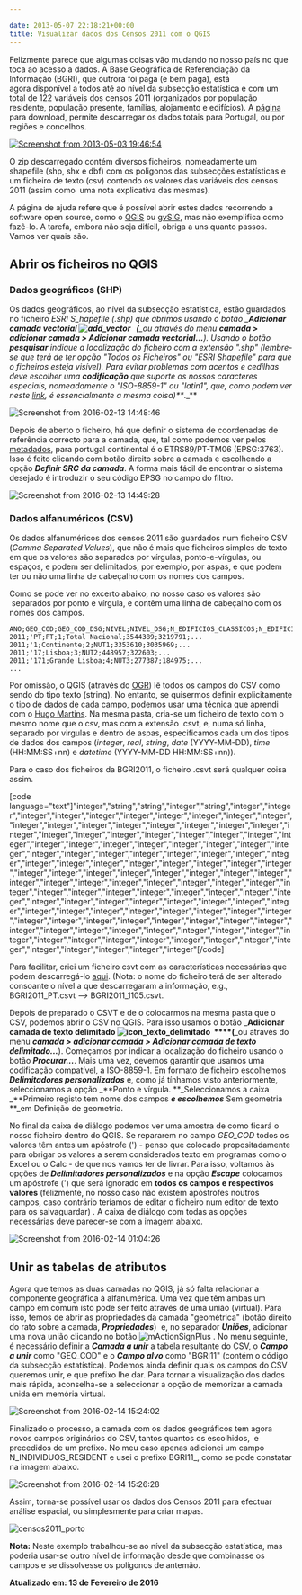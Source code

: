 ```yaml
---

date: 2013-05-07 22:18:21+00:00
title: Visualizar dados dos Censos 2011 com o QGIS
---
```


Felizmente parece que algumas coisas vão mudando no nosso país no que toca ao acesso a dados. A Base Geográfica de Referenciação da Informação (BGRI), que outrora foi paga (e bem paga), está agora disponível a todos até ao nível da subsecção estatística e com um total de 122 variáveis dos censos 2011 (organizados por população residente, população presente, famílias, alojamento e edifícios). A [página](http://mapas.ine.pt/download/index2011.phtml) para download, permite descarregar os dados totais para Portugal, ou por regiões e concelhos.

[![Screenshot from 2013-05-03 19:46:54](/images/2013/05/screenshot-from-2013-05-03-194654.png?w=584)
](/images/2013/05/screenshot-from-2013-05-03-194654.png)

O zip descarregado contém diversos ficheiros, nomeadamente um shapefile (shp, shx e dbf) com os poligonos das subsecções estatísticas e um ficheiro de texto (csv) contendo os valores das variáveis dos censos 2011 (assim como  uma nota explicativa das mesmas).

A página de ajuda refere que é possível abrir estes dados recorrendo a software open source, como o [QGIS](http://qgis.org/) ou [gvSIG](http://www.gvsig.org/web/), mas não exemplifica como fazê-lo. A tarefa, embora não seja difícil, obriga a uns quanto passos. Vamos ver quais são.


## Abrir os ficheiros no QGIS




### Dados geográficos (SHP)


Os dados geográficos, ao nível da subsecção estatística, estão guardados no ficheiro _ESRI _S_hapefile_ (*.shp) que abrimos usando o botão _**Adicionar camada vectorial ![add_vector](/images/2013/05/add_vector.png)
  (**_ou através do menu _**camada > adicionar camada > Adicionar camada vectorial...**_). Usando o botão _**pesquisar**_ indique a localização do ficheiro com a extensão "*.shp" (lembre-se que terá de ter opção "Todos os Ficheiros" ou "ESRI Shapefile" para que o ficheiros esteja visível). Para evitar problemas com acentos e cedilhas deve escolher uma _**codificação**_ que suporte os nossos caracteres especiais, nomeadamente o "ISO-8859-1" ou "latin1", que, como podem ver neste [link](https://pt.wikipedia.org/wiki/ISO_8859-1), é essencialmente a mesma coisa)**_._**

![Screenshot from 2016-02-13 14:48:46](/images/2013/05/screenshot-from-2016-02-13-144846.png)

Depois de aberto o ficheiro, há que definir o sistema de coordenadas de referência correcto para a camada, que, tal como podemos ver pelos [metadados](http://mapas.ine.pt/download/metadados/bgri11.html), para portugal continental é o ETRS89/PT-TM06 (EPSG:3763). Isso é feito clicando com botão direito sobre a camada e escolhendo a opção _**Definir SRC da camada**_. A forma mais fácil de encontrar o sistema desejado é introduzir o seu código EPSG no campo do filtro.

![Screenshot from 2016-02-13 14:49:28](/images/2013/05/screenshot-from-2016-02-13-144928.png)



### Dados alfanuméricos (CSV)


Os dados alfanuméricos dos censos 2011 são guardados num ficheiro CSV (_Comma Separated Values_), que não é mais que ficheiros simples de texto em que os valores são separados por vírgulas, ponto-e-vírgulas, ou espaços, e podem ser delimitados, por exemplo, por aspas, e que podem ter ou não uma linha de cabeçalho com os nomes dos campos.

Como se pode ver no excerto abaixo, no nosso caso os valores são  separados por ponto e vírgula, e contêm uma linha de cabeçalho com os nomes dos campos.


    ANO;GEO_COD;GEO_COD_DSG;NIVEL;NIVEL_DSG;N_EDIFICIOS_CLASSICOS;N_EDIFICIOS_CLASSICOS_1OU2;...
    2011;'PT;PT;1;Total Nacional;3544389;3219791;...
    2011;'1;Continente;2;NUT1;3353610;3035969;...
    2011;'17;Lisboa;3;NUT2;448957;322603;...
    2011;'171;Grande Lisboa;4;NUT3;277387;184975;...
    ...


Por omissão, o QGIS (através do [OGR](http://www.gdal.org/ogr/)) lê todos os campos do CSV como sendo do tipo texto (string). No entanto, se quisermos definir explicitamente o tipo de dados de cada campo, podemos usar uma técnica que aprendi com o [Hugo Martins](http://www.linkedin.com/in/hfpmartins). Na mesma pasta, cria-se um ficheiro de texto com o mesmo nome que o csv, mas com a extensão .csvt, e, numa só linha, separado por virgulas e dentro de aspas, especificamos cada um dos tipos de dados dos campos (_integer_, _real_, _string_, _date_ (YYYY-MM-DD), _time_ (HH:MM:SS+nn) e _datetime_ (YYYY-MM-DD HH:MM:SS+nn)).

Para o caso dos ficheiros da BGRI2011, o ficheiro .csvt será qualquer coisa assim.

[code language="text"]&quot;integer&quot;,&quot;string&quot;,&quot;string&quot;,&quot;integer&quot;,&quot;string&quot;,&quot;integer&quot;,&quot;integer&quot;,&quot;integer&quot;,&quot;integer&quot;,&quot;integer&quot;,&quot;integer&quot;,&quot;integer&quot;,&quot;integer&quot;,&quot;integer&quot;,&quot;integer&quot;,&quot;integer&quot;,&quot;integer&quot;,&quot;integer&quot;,&quot;integer&quot;,&quot;integer&quot;,&quot;integer&quot;,&quot;integer&quot;,&quot;integer&quot;,&quot;integer&quot;,&quot;integer&quot;,&quot;integer&quot;,&quot;integer&quot;,&quot;integer&quot;,&quot;integer&quot;,&quot;integer&quot;,&quot;integer&quot;,&quot;integer&quot;,&quot;integer&quot;,&quot;integer&quot;,&quot;integer&quot;,&quot;integer&quot;,&quot;integer&quot;,&quot;integer&quot;,&quot;integer&quot;,&quot;integer&quot;,&quot;integer&quot;,&quot;integer&quot;,&quot;integer&quot;,&quot;integer&quot;,&quot;integer&quot;,&quot;integer&quot;,&quot;integer&quot;,&quot;integer&quot;,&quot;integer&quot;,&quot;integer&quot;,&quot;integer&quot;,&quot;integer&quot;,&quot;integer&quot;,&quot;integer&quot;,&quot;integer&quot;,&quot;integer&quot;,&quot;integer&quot;,&quot;integer&quot;,&quot;integer&quot;,&quot;integer&quot;,&quot;integer&quot;,&quot;integer&quot;,&quot;integer&quot;,&quot;integer&quot;,&quot;integer&quot;,&quot;integer&quot;,&quot;integer&quot;,&quot;integer&quot;,&quot;integer&quot;,&quot;integer&quot;,&quot;integer&quot;,&quot;integer&quot;,&quot;integer&quot;,&quot;integer&quot;,&quot;integer&quot;,&quot;integer&quot;,&quot;integer&quot;,&quot;integer&quot;,&quot;integer&quot;,&quot;integer&quot;,&quot;integer&quot;,&quot;integer&quot;,&quot;integer&quot;,&quot;integer&quot;,&quot;integer&quot;,&quot;integer&quot;,&quot;integer&quot;,&quot;integer&quot;,&quot;integer&quot;,&quot;integer&quot;,&quot;integer&quot;,&quot;integer&quot;,&quot;integer&quot;,&quot;integer&quot;,&quot;integer&quot;,&quot;integer&quot;,&quot;integer&quot;,&quot;integer&quot;,&quot;integer&quot;,&quot;integer&quot;,&quot;integer&quot;,&quot;integer&quot;,&quot;integer&quot;,&quot;integer&quot;,&quot;integer&quot;,&quot;integer&quot;,&quot;integer&quot;,&quot;integer&quot;,&quot;integer&quot;,&quot;integer&quot;,&quot;integer&quot;,&quot;integer&quot;,&quot;integer&quot;,&quot;integer&quot;,&quot;integer&quot;,&quot;integer&quot;,&quot;integer&quot;,&quot;integer&quot;,&quot;integer&quot;,&quot;integer&quot;,&quot;integer&quot;,&quot;integer&quot;,&quot;integer&quot;,&quot;integer&quot;,&quot;integer&quot;,&quot;integer&quot;,&quot;integer&quot;[/code]

Para facilitar, criei um ficheiro csvt com as características necessárias que podem descarregá-lo [aqui](https://dl.dropboxusercontent.com/u/5088211/BGRI2011_PT.csvt). (Nota: o nome do ficheiro terá de ser alterado consoante o nível a que descarregaram a informação, e.g., BGRI2011_PT.csvt --> BGRI2011_1105.csvt.

Depois de preparado o CSVT e de o colocarmos na mesma pasta que o CSV, podemos abrir o CSV no QGIS. Para isso usamos o botão _**Adicionar camada de texto delimitado ![icon_texto_delimitado](/images/2013/05/icon_texto_delimitado.png)
 ****(**_ou através do menu _**camada > adicionar camada > Adicionar camada de texto delimitado...**_). Começamos por indicar a localização do ficheiro usando o botão _**Procurar...**_. Mais uma vez, devemos garantir que usamos uma codificação compatível, a ISO-8859-1. Em formato de ficheiro escolhemos _**Delimitadores personalizados**_ e, como já tínhamos visto anteriormente, seleccionamos a opção _**Ponto e vírgula. **_Seleccionamos a caixa _**Primeiro registo tem nome dos campos **_e escolhemos_** Sem geometria **_em Definição de geometria.

No final da caixa de diálogo podemos ver uma amostra de como ficará o nosso ficheiro dentro do QGIS. Se repararem no campo _GEO_COD_ todos os valores têm antes um apóstrofe (') - penso que colocado propositadamente para obrigar os valores a serem considerados texto em programas como o Excel ou o Calc - de que nos vamos ter de livrar. Para isso, voltamos às opções de _**Delimitadores personalizados**_ e na opção _**Escape**_ colocamos um apóstrofe (') que será ignorado em **todos os campos e respectivos valores** (felizmente, no nosso caso não existem apóstrofes noutros campos, caso contrário teríamos de editar o ficheiro num editor de texto para os salvaguardar) . A caixa de diálogo com todas as opções necessárias deve parecer-se com a imagem abaixo.

![Screenshot from 2016-02-14 01:04:26](/images/2013/05/screenshot-from-2016-02-14-010426.png)



## Unir as tabelas de atributos


Agora que temos as duas camadas no QGIS, já só falta relacionar a componente geográfica à alfanumérica. Uma vez que têm ambas um campo em comum isto pode ser feito através de uma união (virtual). Para isso, temos de abrir as propriedades da camada "geométrica" (botão direito do rato sobre a camada, _**Propriedades**_)  e, no separador **_Uniões_**, adicionar uma nova união clicando no botão ![mActionSignPlus](/images/2013/05/mactionsignplus.png)
. No menu seguinte, é necessário definir a _**Camada a unir**_ a tabela resultante do CSV, o _**Campo a unir**_ como "GEO_COD" e o _**Campo alvo**_ como "BGRI11" (contém o código da subsecção estatística). Podemos ainda definir quais os campos do CSV queremos unir, e que prefixo lhe dar. Para tornar a visualização dos dados mais rápida, aconselha-se a seleccionar a opção de memorizar a camada unida em memória virtual.

![Screenshot from 2016-02-14 15:24:02](/images/2013/05/screenshot-from-2016-02-14-152402.png)


Finalizado o processo, a camada com os dados geográficos tem agora novos campos originários do CSV, tantos quantos os escolhidos,  e precedidos de um prefixo. No meu caso apenas adicionei um campo N_INDIVIDUOS_RESIDENT e usei o prefixo BGRI11_, como se pode constatar na imagem abaixo.

![Screenshot from 2016-02-14 15:26:28](/images/2013/05/screenshot-from-2016-02-14-152628.png)


Assim, torna-se possível usar os dados dos Censos 2011 para efectuar análise espacial, ou simplesmente para criar mapas.

![censos2011_porto](/images/2013/05/censos2011_porto.jpeg)


**Nota:** Neste exemplo trabalhou-se ao nível da subsecção estatística, mas poderia usar-se outro nível de informação desde que combinasse os campos e se dissolvesse os polígonos de antemão.

**Atualizado em: 13 de Fevereiro de 2016**
